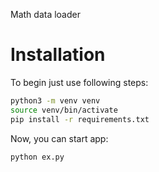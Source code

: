 
Math data loader

# Installation

To begin just use following steps:

```bash
python3 -m venv venv
source venv/bin/activate
pip install -r requirements.txt
```

Now, you can start app:
```bash
python ex.py
```

